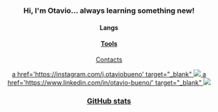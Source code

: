 <h3 align="center">Hi, I'm Otavio... always learning something new!</h2>

<h4 align="center">Langs</h4>
<p align="center">
  <a href='https://skillicons.dev/%27%3E
    <img src='https://skillicons.dev/icons?i=js,mysql,mongo,ts,nodejs,html,css%27/%3E
  </a>
</p>

<h4 align="center">Tools</h4>
<p align="center">
  <a href="https://skillicons.dev/%22%3E
    <img src='https://skillicons.dev/icons?i=vscode,git,github%27/%3E
  </a>
</p>

<h4 align="center">Contacts</h4>

<p align="center">
  a
href='https://instagram.com/j.otaviobueno'
target="_blank"
<img src='https://skillicons.dev/icons?i=instagram'
  </a>
<!-- Divide the space -->
  a
href='https://www.linkedin.com/in/otavio-bueno/'
target="_blank"
<img src='https://skillicons.dev/icons?i=linkedin'
  </a>
</p>

<h3 align="center">GitHub stats</h3>
<div align="center">
  <a href='https://github.com/jotaviobueno%27%3E>
  <img height="120em" src='https://github-readme-stats.vercel.app/api?username=jotaviobueno&show_icons=true&theme=tokyonight&include_all_commits=true&count_private=true%27/%3E>
  <img height="120em" src='https://github-readme-stats.vercel.app/api/top-langs/?username=jotaviobueno&layout=compact&langs_count=7&theme=tokyonight%27/%3E>
</div>
